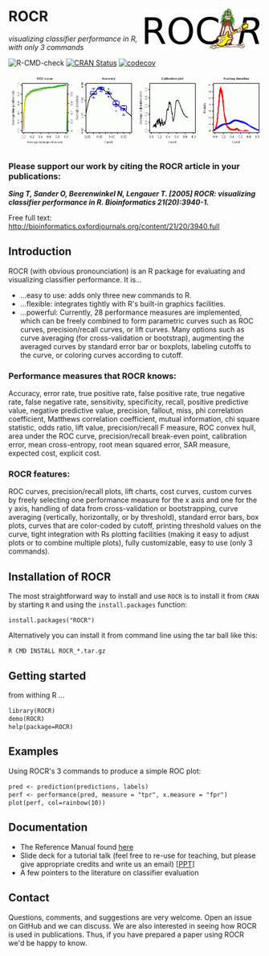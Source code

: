 # ROCR <img src="https://raw.githubusercontent.com/ipa-tys/ROCR/rocr-images/ROCR_small.png" align="right">

*visualizing classifier performance in R, with only 3 commands*

<!-- badges: start -->
![R-CMD-check](https://github.com/ipa-tys/ROCR/workflows/R-CMD-check/badge.svg)
[![CRAN Status](https://www.r-pkg.org/badges/version/ROCR)](https://CRAN.r-project.org/package=ROCR)
[![codecov](https://codecov.io/gh/ipa-tys/ROCR/branch/master/graph/badge.svg)](https://codecov.io/gh/ipa-tys/ROCR)
<!-- badges: end -->

![](https://raw.githubusercontent.com/ipa-tys/ROCR/rocr-images/ourplot_website.gif)

### Please support our work by citing the ROCR article in your publications:

***Sing T, Sander O, Beerenwinkel N, Lengauer T. [2005]
ROCR: visualizing classifier performance in R.
Bioinformatics 21(20):3940-1.***

Free full text:
http://bioinformatics.oxfordjournals.org/content/21/20/3940.full

## Introduction

ROCR (with obvious pronounciation) is an R package for evaluating and visualizing classifier performance. It is...

 - ...easy to use: adds only three new commands to R.
 - ...flexible: integrates tightly with R's built-in graphics facilities.
 - ...powerful: Currently, 28 performance measures are implemented, which can be freely combined to form parametric curves such as ROC curves, precision/recall curves, or lift curves. Many options such as curve averaging (for cross-validation or bootstrap), augmenting the averaged curves by standard error bar or boxplots, labeling cutoffs to the curve, or coloring curves according to cutoff.

### Performance measures that ROCR knows:

Accuracy, error rate, true positive rate, false positive rate, true negative rate, false negative rate, sensitivity, specificity, recall, positive predictive value, negative predictive value, precision, fallout, miss, phi correlation coefficient, Matthews correlation coefficient, mutual information, chi square statistic, odds ratio, lift value, precision/recall F measure, ROC convex hull, area under the ROC curve, precision/recall break-even point, calibration error, mean cross-entropy, root mean squared error, SAR measure, expected cost, explicit cost.

### ROCR features:

ROC curves, precision/recall plots, lift charts, cost curves, custom curves by freely selecting one performance measure for the x axis and one for the y axis, handling of data from cross-validation or bootstrapping, curve averaging (vertically, horizontally, or by threshold), standard error bars, box plots, curves that are color-coded by cutoff, printing threshold values on the curve, tight integration with Rs plotting facilities (making it easy to adjust plots or to combine multiple plots), fully customizable, easy to use (only 3 commands).

## Installation of ROCR

The most straightforward way to install and use `ROCR` is to install it from 
`CRAN` by starting `R` and using the `install.packages` function:

```
install.packages("ROCR")
```

Alternatively you can install it from command line using the tar ball like this:

```
R CMD INSTALL ROCR_*.tar.gz
```

## Getting started

from withing R ...

```
library(ROCR)
demo(ROCR)
help(package=ROCR)
```

## Examples

Using ROCR's 3 commands to produce a simple ROC plot:

```
pred <- prediction(predictions, labels)
perf <- performance(pred, measure = "tpr", x.measure = "fpr")
plot(perf, col=rainbow(10))
```

## Documentation

 - The Reference Manual found [here](https://CRAN.r-project.org/package=ROCR)
 - Slide deck for a tutorial talk (feel free to re-use for teaching, but please give appropriate credits and write us an email) [[PPT](https://raw.githubusercontent.com/ipa-tys/ROCR/rocr-images/ROCR_Talk_Tobias_Sing.ppt)]
 - A few pointers to the literature on classifier evaluation


## Contact
Questions, comments, and suggestions are very welcome. Open an issue on GitHub and we can discuss. We are also interested in seeing how ROCR is used in publications. Thus, if you have prepared a paper using ROCR we'd be happy to know.
